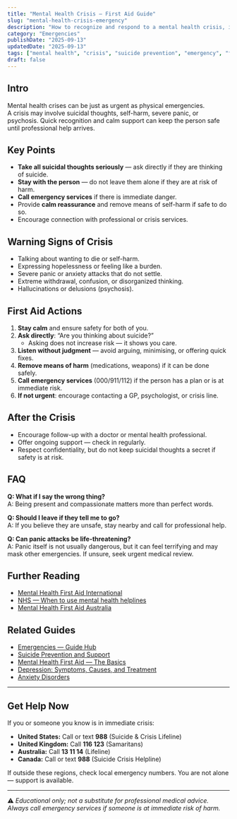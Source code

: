 ```yaml
---
title: "Mental Health Crisis — First Aid Guide"
slug: "mental-health-crisis-emergency"
description: "How to recognize and respond to a mental health crisis, including suicidal thoughts, severe panic, or psychosis, until professional help arrives."
category: "Emergencies"
publishDate: "2025-09-13"
updatedDate: "2025-09-13"
tags: ["mental health", "crisis", "suicide prevention", "emergency", "first aid"]
draft: false
---
```


## Intro
Mental health crises can be just as urgent as physical emergencies.  
A crisis may involve suicidal thoughts, self-harm, severe panic, or psychosis. Quick recognition and calm support can keep the person safe until professional help arrives.

## Key Points
- **Take all suicidal thoughts seriously** — ask directly if they are thinking of suicide.  
- **Stay with the person** — do not leave them alone if they are at risk of harm.  
- **Call emergency services** if there is immediate danger.  
- Provide **calm reassurance** and remove means of self-harm if safe to do so.  
- Encourage connection with professional or crisis services.  

## Warning Signs of Crisis
- Talking about wanting to die or self-harm.  
- Expressing hopelessness or feeling like a burden.  
- Severe panic or anxiety attacks that do not settle.  
- Extreme withdrawal, confusion, or disorganized thinking.  
- Hallucinations or delusions (psychosis).  

## First Aid Actions
1. **Stay calm** and ensure safety for both of you.  
2. **Ask directly**: “Are you thinking about suicide?”  
   - Asking does not increase risk — it shows you care.  
3. **Listen without judgment** — avoid arguing, minimising, or offering quick fixes.  
4. **Remove means of harm** (medications, weapons) if it can be done safely.  
5. **Call emergency services** (000/911/112) if the person has a plan or is at immediate risk.  
6. **If not urgent**: encourage contacting a GP, psychologist, or crisis line.  

## After the Crisis
- Encourage follow-up with a doctor or mental health professional.  
- Offer ongoing support — check in regularly.  
- Respect confidentiality, but do not keep suicidal thoughts a secret if safety is at risk.  

## FAQ
**Q: What if I say the wrong thing?**  
A: Being present and compassionate matters more than perfect words.  

**Q: Should I leave if they tell me to go?**  
A: If you believe they are unsafe, stay nearby and call for professional help.  

**Q: Can panic attacks be life-threatening?**  
A: Panic itself is not usually dangerous, but it can feel terrifying and may mask other emergencies. If unsure, seek urgent medical review.  

## Further Reading
- [Mental Health First Aid International](https://mhfainternational.org)  
- [NHS — When to use mental health helplines](https://www.nhs.uk/nhs-services/urgent-and-emergency-care-services/when-to-use-mental-health-helplines/)  
- [Mental Health First Aid Australia](https://mhfa.com.au)  

## Related Guides
- [Emergencies — Guide Hub](/guides/emergencies)  
- [Suicide Prevention and Support](/guides/suicide-prevention)  
- [Mental Health First Aid — The Basics](/guides/mental-health-first-aid)  
- [Depression: Symptoms, Causes, and Treatment](/guides/depression)  
- [Anxiety Disorders](/guides/anxiety)  

---

## Get Help Now
If you or someone you know is in immediate crisis:

- **United States:** Call or text **988** (Suicide & Crisis Lifeline)  
- **United Kingdom:** Call **116 123** (Samaritans)  
- **Australia:** Call **13 11 14** (Lifeline)  
- **Canada:** Call or text **988** (Suicide Crisis Helpline)  

If outside these regions, check local emergency numbers. You are not alone — support is available.  

---

⚠️ *Educational only; not a substitute for professional medical advice. Always call emergency services if someone is at immediate risk of harm.*

